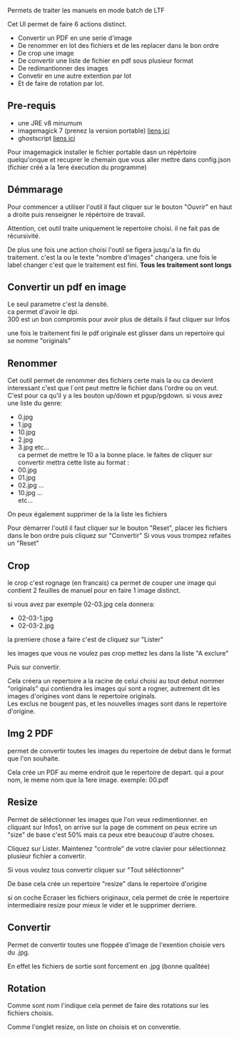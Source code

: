 Permets de traiter les manuels en mode batch de LTF

Cet UI permet de faire 6 actions distinct.
- Convertir un PDF en une serie d'image
- De renommer en lot des fichiers et de les replacer dans le bon ordre
- De crop une image
- De convertir une liste de fichier en pdf sous plusieur format
- De redimantionner des images
- Convetir en une autre extention par lot
- Et de faire de rotation par lot.

## Pre-requis

- une JRE v8 minumum 
- imagemagick 7 (prenez la version portable) [liens ici](https://imagemagick.org/script/download.php)
- ghostscript [liens ici](https://ghostscript.com/releases/gsdnld.html)

Pour imagemagick installer le fichier portable dasn un répértoire quelqu'onque et recuprer le chemain que vous aller mettre dans config.json (fichier créé a la 1ere éxecution du programme)


## Démmarage

Pour commencer a utiliser l'outil il faut cliquer sur le bouton "Ouvrir" en haut a droite puis renseigner le répértoire de travail.


Attention, cet outil traite uniquement le repertoire choisi. il ne fait pas de récursivité.

De plus une fois une action choisi l'outil se figera jusqu'a la fin du traitement. c'est la ou le texte "nombre d'images" changera. une fois le label changer c'est que le traitement est fini. **Tous les traitement sont longs**


## Convertir un pdf en image

Le seul parametre c'est la densité.  
ca permet d'avoir le dpi.  
300 est un bon compromis  pour avoir plus de détails il faut cliquer sur Infos

une fois le traitement fini le pdf originale est glisser dans un repertoire qui se nomme "originals"

## Renommer 

Cet outil permet de renommer des fichiers certe mais la ou ca devient interessant c'est que l´ont peut mettre le fichier dans l'ordre ou on veut.
C'est pour ca qu'il y a les bouton up/down et pgup/pgdown.
si vous avez une liste du genre:
- 0.jpg
- 1.jpg
- 10.jpg
- 2.jpg
- 3.jpg
etc...  
ca permet de mettre le 10 a la bonne place.
le faites de cliquer sur convertir mettra cette liste au format :
- 00.jpg
- 01.jpg
- 02.jpg
...
- 10.jpg
...  
etc...  

On peux également supprimer de la la liste les fichiers 

Pour démarrer l'outil il faut cliquer sur le bouton "Reset",
placer les fichiers dans le bon ordre puis cliquez sur "Convertir"
Si vous vous trompez refaites un "Reset"

## Crop

le crop c'est rognage (en francais) ca permet de couper une image qui contient 2 feuilles de manuel pour en faire 1 image distinct.

si vous avez par exemple 02-03.jpg cela donnera:
- 02-03-1.jpg
- 02-03-2.jpg

la premiere chose a faire c'est de cliquez sur "Lister" 

les images que vous ne voulez pas crop mettez les dans la liste "A exclure"

Puis sur convertir. 

Cela créera un repertoire a la racine de celui choisi au tout debut nommer "originals" qui contiendra les images qui sont a rogner, autrement dit les images d'origines vont dans le repertoire originals.  
Les exclus ne bougent pas, et les nouvelles images sont dans le repertoire d'origine.

## Img 2 PDF

permet de convertir toutes les images du repertoire de debut dans le format que l'on souhaite. 

Cela crée un PDF au meme endroit que le repertoire de depart.
qui a pour nom, le meme nom que la 1ere image.
exemple: 00.pdf

## Resize

Permet de séléctionner les images que l'on veux redimentionner. en cliquant sur Infos1, on arrive sur la page de comment on peux ecrire un "size"
de base c'est 50% mais ca peux etre beaucoup d'autre choses.

Cliquez sur Lister. Maintenez "controle" de votre clavier pour sélectionnez plusieur fichier a convertir. 

Si vous voulez tous convertir cliquer sur "Tout séléctionner" 

De base cela crée un repertoire "resize" dans le repertoire d'origine

si on coche Ecraser les fichiers originaux, cela permet de crée le repertoire intermediaire resize pour mieux le vider et le supprimer derriere.

## Convertir

Permet de convertir toutes une floppée d'image de l'exention choisie vers du .jpg.

En effet les fichiers de sortie sont forcement en .jpg (bonne qualitée)

## Rotation
Comme sont nom l'indique cela permet de faire des rotations sur les fichiers choisis.

Comme l'onglet resize, on liste on choisis et on converetie.


